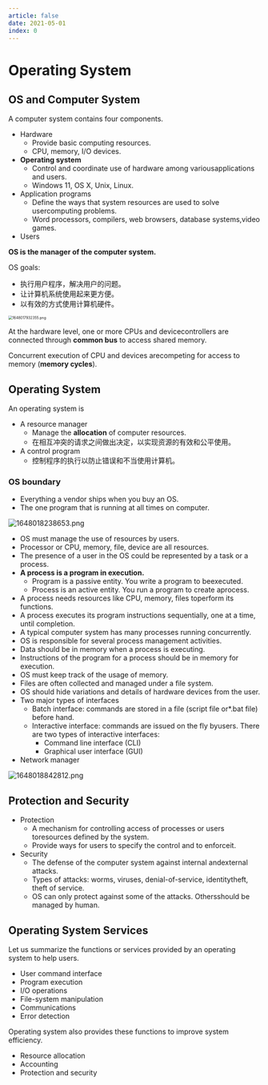 ```yaml
---
article: false
date: 2021-05-01
index: 0
---
```


# Operating System

## OS and Computer System

A computer system contains four components.

- Hardware
  - Provide basic computing resources.
  - CPU, memory, I/O devices.
- **Operating system**
  - Control and coordinate use of hardware among variousapplications and users.
  - Windows 11, OS X, Unix, Linux.
- Application programs
  - Define the ways that system resources are used to solve usercomputing problems.
  - Word processors, compilers, web browsers, database systems,video games.
- Users 

**OS is the manager of the computer system.**

OS goals:

- 执行用户程序，解决用户的问题。
- 让计算机系统使用起来更方便。
- 以有效的方式使用计算机硬件。

<img src="https://pic.hanjiaming.com.cn/2022/03/23/d6f4e9843f595.png" alt="1648017932355.png" style="zoom: 50%;" />

At the hardware level, one or more CPUs and devicecontrollers are connected through **common bus** to access shared memory.

Concurrent execution of CPU and devices arecompeting for access to memory (**memory cycles**).

## Operating System

An operating system is

- A resource manager
  - Manage the **allocation** of computer resources. 
  - 在相互冲突的请求之间做出决定，以实现资源的有效和公平使用。
- A control program
  - 控制程序的执行以防止错误和不当使用计算机。

### OS boundary

- Everything a vendor ships when you buy an OS.
- The one program that is running at all times on computer.

![1648018238653.png](https://pic.hanjiaming.com.cn/2022/03/23/26bd49cea35eb.png)

- OS must manage the use of resources by users. 
- Processor or CPU, memory, file, device are all resources. 
- The presence of a user in the OS could be represented by a task or a process. 
- **A process is a program in execution.**
  - Program is a passive entity. You write a program to beexecuted.
  - Process is an active entity. You run a program to create aprocess.
- A process needs resources like CPU, memory, files toperform its functions.
- A process executes its program instructions sequentially, one at a time, until completion.
- A typical computer system has many processes running concurrently. 
- OS is responsible for several process management activities. 
- Data should be in memory when a process is executing. 
- Instructions of the program for a process should be in memory for execution. 
- OS must keep track of the usage of memory. 
- Files are often collected and managed under a file system.
- OS should hide variations and details of hardware devices from the user. 
- Two major types of interfaces
  - Batch interface: commands are stored in a file (script file or*.bat file) before hand.
  - Interactive interface: commands are issued on the fly byusers. There are two types of interactive interfaces:
    - Command line interface (CLI)
    - Graphical user interface (GUI)
- Network manager

![1648018842812.png](https://pic.hanjiaming.com.cn/2022/03/23/78149f75e07e5.png)

## Protection and Security

- Protection
  - A mechanism for controlling access of processes or users toresources defined by the system.
  - Provide ways for users to specify the control and to enforceit.
- Security
  - The defense of the computer system against internal andexternal attacks.
  - Types of attacks: worms, viruses, denial-of-service, identitytheft, theft of service.
  - OS can only protect against some of the attacks. Othersshould be managed by human.

## Operating System Services

Let us summarize the functions or services provided by an operating system to help users. 

- User command interface 
- Program execution
- I/O operations
- File-system manipulation
- Communications
- Error detection 

Operating system also provides these functions to improve system efficiency. 

- Resource allocation 
- Accounting 
- Protection and security 

